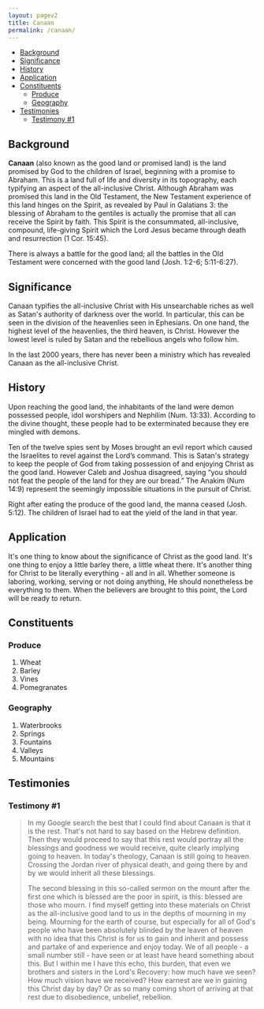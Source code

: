 ```yaml
---
layout: pagev2
title: Canaan
permalink: /canaan/
---
```

- [Background](#background)
- [Significance](#significance)
- [History](#history)
- [Application](#application)
- [Constituents](#constituents)
  - [Produce](#produce)
  - [Geography](#geography)
- [Testimonies](#testimonies)
  - [Testimony #1](#testimony-1)


## Background

**Canaan** (also known as the good land or promised land) is the land promised by God to the children of Israel, beginning with a promise to Abraham. This is a land full of life and diversity in its topography, each typifying an aspect of the all-inclusive Christ. Although Abraham was promised this land in the Old Testament, the New Testament experience of this land hinges on the Spirit, as revealed by Paul in Galatians 3: the blessing of Abraham to the gentiles is actually the promise that all can receive the Spirit by faith. This Spirit is the consummated, all-inclusive, compound, life-giving Spirit which the Lord Jesus became through death and resurrection (1 Cor. 15:45). 

There is always a battle for the good land; all the battles in the Old Testament were concerned with the good land (Josh. 1:2-6; 5:11-6:27).

## Significance

Canaan typifies the all-inclusive Christ with His unsearchable riches as well as Satan's authority of darkness over the world. In particular, this can be seen in the division of the heavenlies seen in Ephesians. On one hand, the highest level of the heavenlies, the third heaven, is Christ. However the lowest level is ruled by Satan and the rebellious angels who follow him.

In the last 2000 years, there has never been a ministry which has revealed Canaan as the all-inclusive Christ. 

## History

Upon reaching the good land, the inhabitants of the land were demon possessed people, idol worshipers and Nephilim (Num. 13:33). According to the divine thought, these people had to be exterminated because they ere mingled with demons. 

Ten of the twelve spies sent by Moses brought an evil report which caused the Israelites to revel against the Lord’s command. This is Satan's strategy to keep the people of God from taking possession of and enjoying Christ as the good land. However Caleb and Joshua disagreed, saying “you should not feat the people of the land for they are our bread.”  The Anakim (Num 14:9) represent the seemingly impossible situations in the pursuit of Christ.

Right after eating the produce of the good land, the manna ceased (Josh. 5:12). The children of Israel had to eat the yield of the land in that year.

## Application

It's one thing to know about the significance of Christ as the good land. It's one thing to enjoy a little barley there, a little wheat there. It's another thing for Christ to be literally everything - all and in all. Whether someone is laboring, working, serving or not doing anything, He should nonetheless be everything to them. When the believers are brought to this point, the Lord will be ready to return. 

## Constituents

### Produce

1. Wheat
2. Barley
3. Vines
4. Pomegranates

### Geography

1. Waterbrooks
2. Springs
3. Fountains
4. Valleys
5. Mountains

## Testimonies

### Testimony #1

>In my Google search the best that I could find about Canaan is that it is the rest. That's not hard to say based on the Hebrew definition. Then they would proceed to say that this rest would portray all the blessings and goodness we would receive, quite clearly implying going to heaven. In today's theology, Canaan is still going to heaven. Crossing the Jordan river of physical death, and going there by and by we would inherit all these blessings. 
>
>The second blessing in this so-called sermon on the mount after the first one which is blessed are the poor in spirit, is this: blessed are those who mourn. I find myself getting into these materials on Christ as the all-inclusive good land to us in the depths of mourning in my being. Mourning for the earth of course, but especially for all of God's people who have been absolutely blinded by the leaven of heaven with no idea that this Christ is for us to gain and inherit and possess and partake of and experience and enjoy today. We of all people - a small number still - have seen or at least have heard something about this. But I within me I have this echo, this burden, that even we brothers and sisters in the Lord's Recovery: how much have we seen? How much vision have we received? How earnest are we in gaining this Christ day by day? Or as so many coming short of arriving at that rest due to disobedience, unbelief, rebellion.
